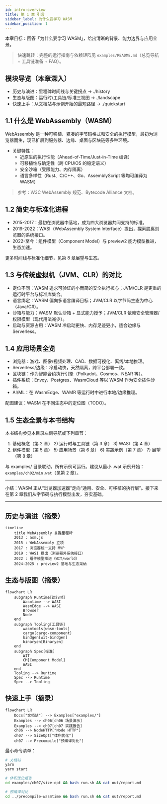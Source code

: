 ```yaml
---
id: intro-overview
title: 第 1 章 引言
sidebar_label: 为什么要学习 WASM
sidebar_position: 1
---
```


本章目标：回答「为什么要学习 WASM」，给出清晰的背景、能力边界与应用全景。

> 快速跳转：完整的运行指南与依赖矩阵见 `examples/README.md`（总览导航 + 工具链准备 + FAQ）。

## 模块导览（本章深入）

- 历史与演进：里程碑时间线与关键拐点 → ./history
- 生态与版图：运行时/工具链/标准三视图 → ./landscape
- 快速上手：从文档站与示例开始的最短路径 → ./quickstart

## 1.1 什么是 WebAssembly（WASM）

WebAssembly 是一种可移植、紧凑的字节码格式和安全的执行模型，最初为浏览器而生，现已扩展到服务器、边缘、桌面与区块链等多种环境。

- 关键特性：
	- 近原生的执行性能（Ahead-of-Time/Just-in-Time 编译）
	- 可移植性与确定性（跨 CPU/OS 的稳定语义）
	- 安全沙箱（受限能力、内存隔离）
	- 语言多样性（Rust、C/C++、Go、AssemblyScript 等均可编译为 WASM）

> 参考：W3C WebAssembly 规范、Bytecode Alliance 文档。

## 1.2 简史与标准化进程

- 2015-2017：最初在浏览器中落地，成为四大浏览器共同支持的标准。
- 2019-2022：WASI（WebAssembly System Interface）提出，探索脱离浏览器的系统接口。
- 2022-至今：组件模型（Component Model）与 preview2 能力模型推进，生态加速。

更多时间线与标准化细节，见第 8 章展望与生态。

## 1.3 与传统虚拟机（JVM、CLR）的对比

- 定位不同：WASM 追求可验证的小而简的安全执行核心；JVM/CLR 是更重的运行时平台与标准库集合。
- 语言绑定：WASM 偏向多语言编译目标；JVM/CLR 以字节码生态为中心（Java/C#）。
- 沙箱与能力：WASM 默认沙箱 + 显式能力授予；JVM/CLR 依赖安全管理器/权限模型（现代用法减少）。
- 启动与资源占用：WASM 冷启动更快、内存足迹更小，适合边缘与 Serverless。

## 1.4 应用场景全览

- 浏览器：游戏、图像/视频处理、CAD、数据可视化、离线/本地推理。
- Serverless/边缘：冷启动快，天然隔离，跨平台部署一致。
- 区块链：作为智能合约执行引擎（Polkadot、Cosmos、NEAR 等）。
- 插件系统：Envoy、Postgres、WasmCloud 等以 WASM 作为安全插件沙箱。
- AI/ML：在 WasmEdge、WAMR 等运行时中进行本地/边缘推理。

配图建议：WASM 在不同生态中的定位图（TODO）。

## 1.5 生态全景与本书结构

本书结构参见本目录左侧导航或下列章节：

1) 基础概念（第 2 章）  2) 运行时与工具链（第 3 章）  3) WASI（第 4 章）
4) 组件模型（第 5 章）  5) 应用场景（第 6 章）  6) 实践示例（第 7 章）  7) 展望（第 8 章）

与 examples/ 目录联动，所有示例可运行。建议从最小 .wat 示例开始：`examples/ch02/min.wat`（见第 2 章）。

---

小结：WASM 正从“浏览器加速器”走向“通用、安全、可移植的执行层”。接下来在第 2 章我们从字节码与执行模型出发，夯实基础。

---

## 历史与演进（摘录）

```mermaid
timeline
	title WebAssembly 关键里程碑
	2013 : asm.js
	2015 : WebAssembly 立项
	2017 : 浏览器统一支持 MVP
	2019 : WASI 提出（浏览器外系统接口）
	2022 : 组件模型推进（WIT/world）
	2024-2025 : preview2 落地与生态采纳
```

## 生态与版图（摘录）

```mermaid
flowchart LR
	subgraph Runtime[运行时]
		Wasmtime --> WASI
		WasmEdge --> WASI
		Browser
		Node
	end
	subgraph Tooling[工具链]
		wasmtools[wasm-tools]
		cargo[cargo-component]
		bindgen[wit-bindgen]
		binaryen[Binaryen]
	end
	subgraph Spec[标准]
		WIT
		CM[Component Model]
		WASI
	end
	Tooling --> Runtime
	Spec --> Runtime
	Spec --> Tooling
```

## 快速上手（摘录）

```mermaid
flowchart LR
	Docs["文档站"] --> Examples["examples/"]
	Examples --> ch06[ch06 场景演示]
	Examples --> ch07[ch07 实践报告]
	ch06 --> NodeHTTP["Node HTTP"]
	ch07 --> SizeOpt["体积优化"]
	ch07 --> Precompile["预编译对比"]
```

最小命令清单：

```bash
# 文档站
yarn
yarn start

# 体积优化报告
cd examples/ch07/size-opt && bash run.sh && cat out/report.md

# 预编译对比
cd ../precompile-wasmtime && bash run.sh && cat out/report.md
```